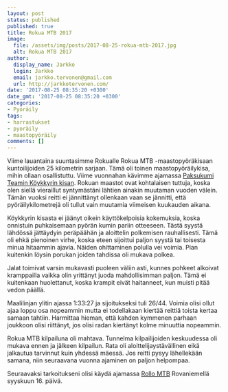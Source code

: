 ```yaml
---
layout: post
status: published
published: true
title: Rokua MTB 2017
image:
  file: /assets/img/posts/2017-08-25-rokua-mtb-2017.jpg
  alt: Rokua MTB 2017
author:
  display_name: Jarkko
  login: Jarkko
  email: jarkko.tervonen@gmail.com
  url: http://jarkkotervonen.com/
date: '2017-08-25 08:35:20 +0300'
date_gmt: '2017-08-25 08:35:20 +0300'
categories:
- Pyöräily
tags:
- harrastukset
- pyoräily
- maastopyöräily
comments: []
---
```


Viime lauantaina suuntasimme Rokualle Rokua MTB -maastopyöräkisaan kuntoilijoiden 25 kilometrin sarjaan. Tämä oli toinen maastopyöräilykisa, mihin ollaan osallistuttu. Viime vuonnahan kävimme ajamassa [Paksukumi Teamin Köykkyrin kisan](https://jarkkotervonen.com/2016/06/15/paksukumi-team-xc-cup-2/). Rokuan maastot ovat kohtalaisen tuttuja, koska olen siellä vieraillut syntymästäni lähtien ainakin muutaman vuoden välein. Tämän vuoksi reitti ei jännittänyt ollenkaan vaan se jännitti, että pyöräilykilometrejä oli tullut vain muutamia viimeisen kuukauden aikana.

Köykkyrin kisasta ei jäänyt oikein käyttökelpoisia kokemuksia, koska onnistuin puhkaisemaan pyörän kumin pariin otteeseen. Tästä syystä lähdössä jättäydyin peräpäähän ja aloittelin polkemisen rauhallisesti. Tämä oli ehkä pienoinen virhe, koska eteen sijoittui paljon syystä tai toisesta minua hitaammin ajavia. Näiden ohittaminen polulla vei voimia. Pian kuitenkin löysin porukan joiden tahdissa oli mukava polkea.

Jalat toimivat varsin mukavasti puoleen väliin asti, kunnes pohkeet alkoivat kramppailla vaikka olin yrittänyt juoda mahdollisimman paljon. Tämä ei kuitenkaan huolettanut, koska krampit eivät haitanneet, kun muisti pitää vedon päällä.

Maalilinjan ylitin ajassa 1:33:27 ja sijoitukseksi tuli 26/44. Voimia olisi ollut ajaa loppu osa nopeammin mutta ei todellakaan kiertää reittiä toista kertaa samaan tahtiin. Harmittaa hieman, että kahden kymmenen parhaan joukkoon olisi riittänyt, jos olisi radan kiertänyt kolme minuuttia nopeammin.

Rokua MTB kilpailuna oli mahtava. Tunnelma kilpailijoiden keskuudessa oli mukava ennen ja jälkeen kilpailun. Rata oli aloittelijaystävällinen eikä jalkautua tarvinnut kuin yhdessä mäessä. Jos reitti pysyy lähellekään samana, niin seuraavana vuonna ajaminen on paljon helpompaa.

Seuraavaksi tarkoitukseni olisi käydä ajamassa [Rollo MTB](http://www.rollomtb.fi/) Rovaniemellä syyskuun 16. päivä.
